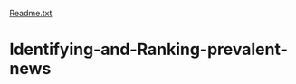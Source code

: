 [Readme.txt](https://github.com/sgarimaingh/Identifying-and-Ranking-prevalent-news/files/7116606/Readme.txt)
# Identifying-and-Ranking-prevalent-news
